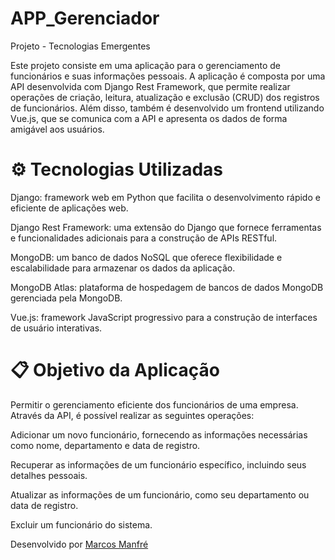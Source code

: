 # APP_Gerenciador
Projeto - Tecnologias Emergentes
 
Este projeto consiste em uma aplicação para o gerenciamento de funcionários e suas informações pessoais. A aplicação é composta por uma API desenvolvida com Django Rest Framework, que permite realizar operações de criação, leitura, atualização e exclusão (CRUD) dos registros de funcionários. Além disso, também é desenvolvido um frontend utilizando Vue.js, que se comunica com a API e apresenta os dados de forma amigável aos usuários.

#  ⚙️ Tecnologias Utilizadas

Django: framework web em Python que facilita o desenvolvimento rápido e eficiente de aplicações web.

Django Rest Framework: uma extensão do Django que fornece ferramentas e funcionalidades adicionais para a construção de APIs RESTful.

MongoDB: um banco de dados NoSQL que oferece flexibilidade e escalabilidade para armazenar os dados da aplicação.

MongoDB Atlas: plataforma de hospedagem de bancos de dados MongoDB gerenciada pela MongoDB.

Vue.js: framework JavaScript progressivo para a construção de interfaces de usuário interativas.

#  📋 Objetivo da Aplicação

Permitir o gerenciamento eficiente dos funcionários de uma empresa. Através da API, é possível realizar as seguintes operações:

Adicionar um novo funcionário, fornecendo as informações necessárias como nome, departamento e data de registro.

Recuperar as informações de um funcionário específico, incluindo seus detalhes pessoais.

Atualizar as informações de um funcionário, como seu departamento ou data de registro.

Excluir um funcionário do sistema.



Desenvolvido por [Marcos Manfré](https://www.linkedin.com/in/marcosmanfre/) 
